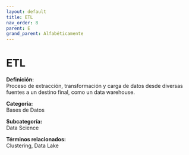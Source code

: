 ```yaml
---
layout: default
title: ETL
nav_order: 8
parent: E
grand_parent: Alfabéticamente
---
```


# ETL

**Definición:**  
Proceso de extracción, transformación y carga de datos desde diversas fuentes a un destino final, como un data warehouse.

**Categoría:**  
Bases de Datos  

**Subcategoría:**  
Data Science

**Términos relacionados:**  
Clustering, Data Lake
